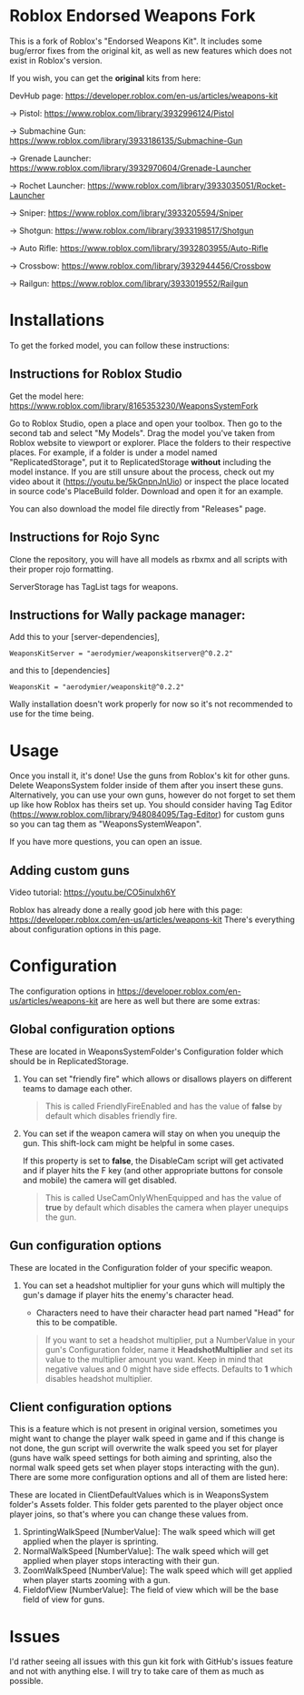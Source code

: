 # Roblox Endorsed Weapons Fork
This is a fork of Roblox's "Endorsed Weapons Kit".
It includes some bug/error fixes from the original kit, as well as new features which does not exist in Roblox's version.

If you wish, you can get the **original** kits from here:

DevHub page: https://developer.roblox.com/en-us/articles/weapons-kit

-> Pistol: https://www.roblox.com/library/3932996124/Pistol

-> Submachine Gun: https://www.roblox.com/library/3933186135/Submachine-Gun

-> Grenade Launcher: https://www.roblox.com/library/3932970604/Grenade-Launcher

-> Rochet Launcher: https://www.roblox.com/library/3933035051/Rocket-Launcher

-> Sniper: https://www.roblox.com/library/3933205594/Sniper

-> Shotgun: https://www.roblox.com/library/3933198517/Shotgun

-> Auto Rifle: https://www.roblox.com/library/3932803955/Auto-Rifle

-> Crossbow: https://www.roblox.com/library/3932944456/Crossbow

-> Railgun: https://www.roblox.com/library/3933019552/Railgun

# Installations
To get the forked model, you can follow these instructions:

## Instructions for Roblox Studio
Get the model here: https://www.roblox.com/library/8165353230/WeaponsSystemFork

Go to Roblox Studio, open a place and open your toolbox. Then go to the second tab and select "My Models". Drag the model you've taken from Roblox website to viewport or explorer. Place the folders to their respective places. For example, if a folder is under a model named "ReplicatedStorage", put it to ReplicatedStorage **without** including the model instance. If you are still unsure about the process, check out my video about it (https://youtu.be/5kGnpnJnUio) or inspect the place located in source code's PlaceBuild folder. Download and open it for an example.

You can also download the model file directly from "Releases" page.

## Instructions for Rojo Sync
Clone the repository, you will have all models as rbxmx and all scripts with their proper rojo formatting.

ServerStorage has TagList tags for weapons.

## Instructions for Wally package manager:
Add this to your [server-dependencies],
```
WeaponsKitServer = "aerodymier/weaponskitserver@^0.2.2"
```
and this to [dependencies]
```
WeaponsKit = "aerodymier/weaponskit@^0.2.2"
```

Wally installation doesn't work properly for now so it's not recommended to use for the time being.
# Usage
Once you install it, it's done! Use the guns from Roblox's kit for other guns. Delete WeaponsSystem folder inside of them after you insert these guns. Alternatively, you can use your own guns, however do not forget to set them up like how Roblox has theirs set up. You should consider having Tag Editor (https://www.roblox.com/library/948084095/Tag-Editor) for custom guns so you can tag them as "WeaponsSystemWeapon".

If you have more questions, you can open an issue.

## Adding custom guns
Video tutorial: https://youtu.be/CO5inulxh6Y

Roblox has already done a really good job here with this page: https://developer.roblox.com/en-us/articles/weapons-kit
There's everything about configuration options in this page.

# Configuration
The configuration options in https://developer.roblox.com/en-us/articles/weapons-kit are here as well but there are some extras:

## Global configuration options
These are located in WeaponsSystemFolder's Configuration folder which should be in ReplicatedStorage.

1) You can set "friendly fire" which allows or disallows players on different teams to damage each other.

    > This is called FriendlyFireEnabled and has the value of **false** by default which disables friendly fire.

2) You can set if the weapon camera will stay on when you unequip the gun. This shift-lock cam might be helpful in some cases.

    If this property is set to **false**, the DisableCam script will get activated and if player hits the F key (and other appropriate buttons for console and mobile) the camera will get disabled.

    > This is called UseCamOnlyWhenEquipped and has the value of **true** by default which disables the camera when player unequips the gun.

## Gun configuration options
These are located in the Configuration folder of your specific weapon.

1) You can set a headshot multiplier for your guns which will multiply the gun's damage if player hits the enemy's character head.

    - Characters need to have their character head part named "Head" for this to be compatible.

    > If you want to set a headshot multiplier, put a NumberValue in your gun's Configuration folder, name it **HeadshotMultiplier** and set its value to the multiplier amount you want. Keep in mind that negative values and 0 might have side effects. Defaults to **1** which disables headshot multiplier.

## Client configuration options
This is a feature which is not present in original version, sometimes you might want to change the player walk speed in game and if this change is not done, the gun script will overwrite the walk speed you set for player (guns have walk speed settings for both aiming and sprinting, also the normal walk speed gets set when player stops interacting with the gun). There are some more configuration options and all of them are listed here:

These are located in ClientDefaultValues which is in WeaponsSystem folder's Assets folder. This folder gets parented to the player object once player joins, so that's where you can change these values from.

1) SprintingWalkSpeed [NumberValue]: The walk speed which will get applied when the player is sprinting.
2) NormalWalkSpeed [NumberValue]: The walk speed which will get applied when player stops interacting with their gun.
3) ZoomWalkSpeed [NumberValue]: The walk speed which will get applied when player starts zooming with a gun.
4) FieldofView [NumberValue]: The field of view which will be the base field of view for guns.

# Issues
I'd rather seeing all issues with this gun kit fork with GitHub's issues feature and not with anything else. I will try to take care of them as much as possible.
